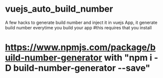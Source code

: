 # vuejs_auto_build_number
A few hacks to generate build number and inject it in vuejs App, it generate build number everytime you build your app
#this requires that you install  
# https://www.npmjs.com/package/build-number-generator with "npm i -D build-number-generator --save"
